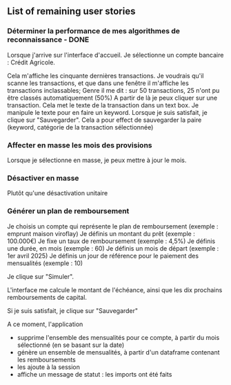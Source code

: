 ## List of remaining user stories

### Déterminer la performance de mes algorithmes de reconnaissance - DONE
Lorsque j'arrive sur l'interface d'accueil.
Je sélectionne un compte bancaire : Crédit Agricole. 

Cela m'affiche les cinquante dernières transactions. 
Je voudrais qu'il scanne les transactions, et que dans une fenêtre il m'affiche les transactions inclassables;
Genre il me dit : sur 50 transactions, 25 n'ont pu être classés automatiquement (50%)
A partir de là je peux cliquer sur une transaction.
Cela met le texte de la transaction dans un text box. 
Je manipule le texte pour en faire un keyword.
Lorsque je suis satisfait, je clique sur "Sauvegarder".
Cela a pour effect de sauvegarder la paire (keyword, catégorie de la transaction sélectionnée)

### Affecter en masse les mois des provisions
Lorsque je sélectionne en masse, je peux mettre à jour le mois. 

### Désactiver en masse
Plutôt qu'une désactivation unitaire

### Générer un plan de remboursement
Je choisis un compte qui représente le plan de remboursement (exemple : emprunt maison viroflay)
Je définis un montant du prêt (exemple : 100.000€)
Je fixe  un taux de remboursement (exemple : 4,5%)
Je définis une durée, en mois (exemple : 60)
Je définis un mois de départ (exemple : 1er avril 2025)
Je définis un jour de référence pour le paiement des mensualités (exemple : 10)

Je clique sur "Simuler". 

L'interface me calcule le montant de l'échéance, ainsi que les dix prochains remboursements de capital.

Si je suis satisfait, je clique sur "Sauvegarder"

A ce moment, l'application

- supprime l'ensemble des mensualités pour ce compte, à partir du mois sélectionné (en se basant sur la date)
- génère un ensemble de mensualités, à partir d'un dataframe contenant les remboursements
- les ajoute à la session
- affiche un message de statut : les imports ont été faits



